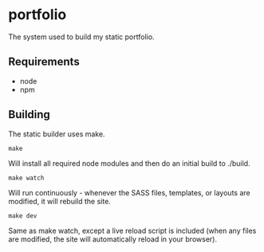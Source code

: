 # portfolio
The system used to build my static portfolio.

## Requirements
- node
- npm

## Building
The static builder uses make.

    make
    
Will install all required node modules and then do an initial build to ./build.

    make watch
    
Will run continuously - whenever the SASS files, templates, or layouts are modified, it will rebuild the site.

    make dev
    
Same as make watch, except a live reload script is included (when any files are modified, the site will automatically reload in your browser).
